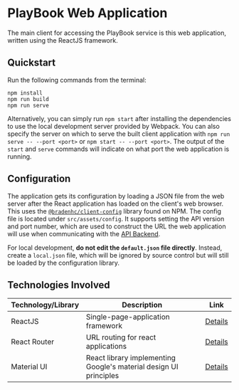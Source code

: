 # PlayBook Web Application
The main client for accessing the PlayBook service is this web application, written using the ReactJS framework.

## Quickstart
Run the following commands from the terminal:

```text
npm install
npm run build
npm run serve
```

Alternatively, you can simply run `npm start` after installing the dependencies to use the local development server provided by Webpack. You can also specify the server on which to serve the built client application with `npm run serve -- --port <port>` or `npm start -- --port <port>`. The output of the `start` and `serve` commands will indicate on what port the web application is running.

## Configuration
The application gets its configuration by loading a JSON file from the web server after the React application has loaded on the client's web browser. This uses the [`@bradenhc/client-config`](https://www.npmjs.com/package/@bradenhc/client-config) library found on NPM. The config file is located under `src/assets/config`. It supports setting the API version and port number, which are used to construct the URL the web application will use when communicating with the [API Backend](../api-server).

For local development, **do not edit the `default.json` file directly**. Instead, create a `local.json` file, which will be ignored by source control but will still be loaded by the configuration library.

## Technologies Involved

| Technology/Library | Description | Link |
|---|---|---|
| ReactJS | Single-page-application framework | [Details](https://reactjs.org/) |
| React Router | URL routing for react applications | [Details](https://reacttraining.com/react-router/web/guides/quick-start) |
| Material UI | React library implementing Google's material design UI principles | [Details](https://material-ui.com/) |